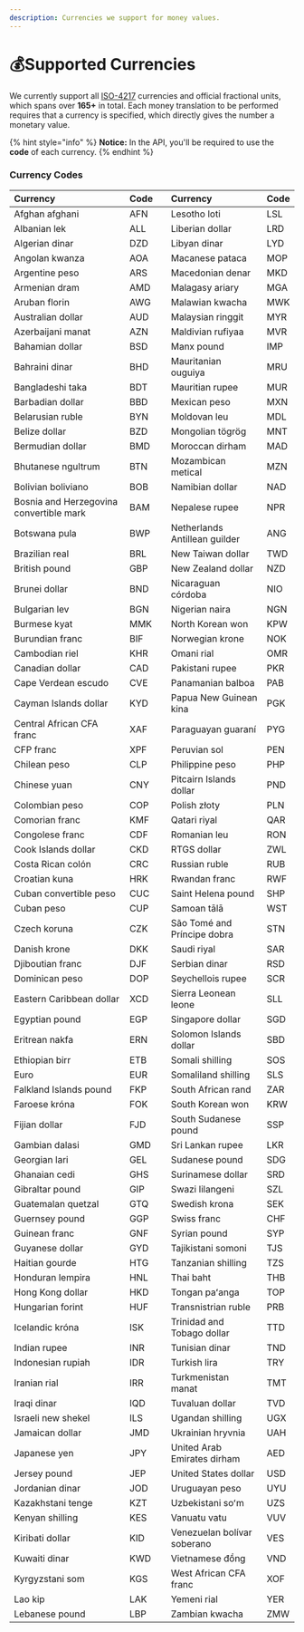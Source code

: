 ```yaml
---
description: Currencies we support for money values.
---
```


# 💰Supported Currencies

We currently support all [ISO-4217](https://en.wikipedia.org/wiki/ISO_4217) currencies and official fractional units, which spans over **165+** in total. Each money translation to be performed requires that a currency is specified, which directly gives the number a monetary value.

{% hint style="info" %}
**Notice:** In the API, you'll be required to use the **code** of each currency.
{% endhint %}

### 

### Currency Codes

| Currency | Code |  | Currency | Code |
| :--- | :--- | :--- | :--- | :--- |
| Afghan afghani  | AFN | | Lesotho loti  | LSL |
| Albanian lek  | ALL | | Liberian dollar  | LRD |
| Algerian dinar  | DZD | | Libyan dinar  | LYD |
| Angolan kwanza  | AOA | | Macanese pataca  | MOP |
| Argentine peso  | ARS | | Macedonian denar  | MKD |
| Armenian dram  | AMD | | Malagasy ariary  | MGA |
| Aruban florin  | AWG | | Malawian kwacha  | MWK |
| Australian dollar  | AUD | | Malaysian ringgit  | MYR |
| Azerbaijani manat  | AZN | | Maldivian rufiyaa  | MVR |
| Bahamian dollar  | BSD | | Manx pound  | IMP |
| Bahraini dinar  | BHD | | Mauritanian ouguiya  | MRU |
| Bangladeshi taka  | BDT | | Mauritian rupee  | MUR |
| Barbadian dollar  | BBD | | Mexican peso  | MXN |
| Belarusian ruble  | BYN | | Moldovan leu  | MDL |
| Belize dollar  | BZD | | Mongolian tögrög  | MNT |
| Bermudian dollar  | BMD | | Moroccan dirham  | MAD |
| Bhutanese ngultrum  | BTN | | Mozambican metical  | MZN |
| Bolivian boliviano  | BOB | | Namibian dollar  | NAD |
| Bosnia and Herzegovina convertible mark  | BAM | | Nepalese rupee  | NPR |
| Botswana pula  | BWP | | Netherlands Antillean guilder  | ANG |
| Brazilian real  | BRL | | New Taiwan dollar  | TWD |
| British pound  | GBP | | New Zealand dollar  | NZD |
| Brunei dollar  | BND | | Nicaraguan córdoba  | NIO |
| Bulgarian lev  | BGN | | Nigerian naira  | NGN |
| Burmese kyat  | MMK | | North Korean won  | KPW |
| Burundian franc  | BIF | | Norwegian krone  | NOK |
| Cambodian riel  | KHR | | Omani rial  | OMR |
| Canadian dollar  | CAD | | Pakistani rupee  | PKR |
| Cape Verdean escudo  | CVE | | Panamanian balboa  | PAB |
| Cayman Islands dollar  | KYD | | Papua New Guinean kina  | PGK |
| Central African CFA franc  | XAF | | Paraguayan guaraní  | PYG |
| CFP franc  | XPF | | Peruvian sol  | PEN |
| Chilean peso  | CLP | | Philippine peso  | PHP |
| Chinese yuan  | CNY | | Pitcairn Islands dollar  | PND |
| Colombian peso  | COP | | Polish złoty  | PLN |
| Comorian franc  | KMF | | Qatari riyal  | QAR |
| Congolese franc  | CDF | | Romanian leu  | RON |
| Cook Islands dollar  | CKD | | RTGS dollar  | ZWL |
| Costa Rican colón  | CRC | | Russian ruble  | RUB |
| Croatian kuna  | HRK | | Rwandan franc  | RWF |
| Cuban convertible peso  | CUC | | Saint Helena pound  | SHP |
| Cuban peso  | CUP | | Samoan tālā  | WST |
| Czech koruna  | CZK | | São Tomé and Príncipe dobra  | STN |
| Danish krone  | DKK | | Saudi riyal  | SAR |
| Djiboutian franc  | DJF | | Serbian dinar  | RSD |
| Dominican peso  | DOP | | Seychellois rupee  | SCR |
| Eastern Caribbean dollar  | XCD | | Sierra Leonean leone  | SLL |
| Egyptian pound  | EGP | | Singapore dollar  | SGD |
| Eritrean nakfa  | ERN | | Solomon Islands dollar  | SBD |
| Ethiopian birr  | ETB | | Somali shilling  | SOS |
| Euro  | EUR | | Somaliland shilling  | SLS |
| Falkland Islands pound  | FKP | | South African rand  | ZAR |
| Faroese króna  | FOK | | South Korean won  | KRW |
| Fijian dollar  | FJD | | South Sudanese pound  | SSP |
| Gambian dalasi  | GMD | | Sri Lankan rupee  | LKR |
| Georgian lari  | GEL | | Sudanese pound  | SDG |
| Ghanaian cedi  | GHS | | Surinamese dollar  | SRD |
| Gibraltar pound  | GIP | | Swazi lilangeni  | SZL |
| Guatemalan quetzal  | GTQ | | Swedish krona  | SEK |
| Guernsey pound  | GGP | | Swiss franc  | CHF |
| Guinean franc  | GNF | | Syrian pound  | SYP |
| Guyanese dollar  | GYD | | Tajikistani somoni  | TJS |
| Haitian gourde  | HTG | | Tanzanian shilling  | TZS |
| Honduran lempira  | HNL | | Thai baht  | THB |
| Hong Kong dollar  | HKD | | Tongan paʻanga  | TOP |
| Hungarian forint  | HUF | | Transnistrian ruble  | PRB |
| Icelandic króna  | ISK | | Trinidad and Tobago dollar  | TTD |
| Indian rupee  | INR | | Tunisian dinar  | TND |
| Indonesian rupiah  | IDR | | Turkish lira  | TRY |
| Iranian rial  | IRR | | Turkmenistan manat  | TMT |
| Iraqi dinar  | IQD | | Tuvaluan dollar  | TVD |
| Israeli new shekel  | ILS | | Ugandan shilling  | UGX |
| Jamaican dollar  | JMD | | Ukrainian hryvnia  | UAH |
| Japanese yen  | JPY | | United Arab Emirates dirham  | AED |
| Jersey pound  | JEP | | United States dollar  | USD |
| Jordanian dinar  | JOD | | Uruguayan peso  | UYU |
| Kazakhstani tenge  | KZT | | Uzbekistani soʻm  | UZS |
| Kenyan shilling  | KES | | Vanuatu vatu  | VUV |
| Kiribati dollar  | KID | | Venezuelan bolívar soberano  | VES |
| Kuwaiti dinar  | KWD | | Vietnamese đồng  | VND |
| Kyrgyzstani som  | KGS | | West African CFA franc  | XOF |
| Lao kip  | LAK | | Yemeni rial  | YER |
| Lebanese pound  | LBP | | Zambian kwacha  | ZMW |



